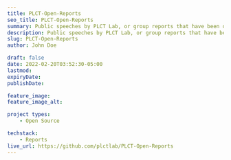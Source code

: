 ```yaml
---
title: PLCT-Open-Reports
seo_title: PLCT-Open-Reports
summary: Public speeches by PLCT Lab, or group reports that have been decided to be made public
description: Public speeches by PLCT Lab, or group reports that have been decided to be made public
slug: PLCT-Open-Reports
author: John Doe

draft: false
date: 2022-02-20T03:52:30-05:00
lastmod: 
expiryDate: 
publishDate: 

feature_image: 
feature_image_alt: 

project types: 
    - Open Source

techstack:
    - Reports
live_url: https://github.com/plctlab/PLCT-Open-Reports
---
```


